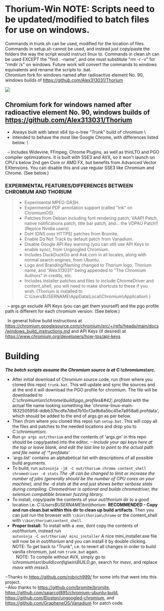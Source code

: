 # Thorium-Win NOTE: Scripts need to be updated/modified to batch files for use on windows.
Commands in trunk.sh can be used, modified for the location of files. Commands in setup.sh cannot be used, and instead just copy/paste the folders the way the script would instruct linux to. Commands in clean.sh can be used EXCEPT the "find . -name", and one must substitute "rm -r -v" for "rmdir /s" on windows. Future work will convert the commands to windows equivalents and rename the scripts to .bat.  
Chromium fork for windows named after radioactive element No. 90, windows builds of https://github.com/Alex313031/Thorium

<img src="https://github.com/Alex313031/Thorium/blob/main/logos/chrome_app_icon_192.png">

## Chromium fork for windows named after radioactive element No. 90, windows builds of https://github.com/Alex313031/Thorium
- Always built with latest x64 tip-o-tree "Trunk" build of chromium \
- Intended to behave the most like Google Chrome, with differences listed below. \

&nbsp;&nbsp;&ndash; Includes Widevine, FFmpeg, Chrome Plugins, as well as thinLTO and PGO compiler optimizations. It is built with SSE3 and AVX, so it won't launch on CPU's below 2nd gen Core or AMD FX, but benefits from Advanced Vector EXtensions. You can disable this and use regular SSE3 like Chromium and Chrome. (See below.)

### EXPERIMENTAL FEATURES/DIFFERENCES BETWEEN CHROMIUM AND THORIUM
> - Experimental MPEG-DASH.
> - Experimental PDF annotation support (called "Ink" on ChromiumOS).
> - Patches from Debian including font rendering patch, VAAPI Patch, native notifications patch, title bar patch, and... the VDPAU Patch!! (Rejoice Nvidia users)
> - DoH (DNS over HTTPS) patches from Bromite.
> - Enable Do Not Track by default patch from Vanadium.
> - Disable Google API Key warning (you can still use API Keys to enable sync), from Ungoogled Chromium.
> - Includes DuckDuckGo and Ask.com in all locales, along with normal search engines, from Ubuntu.
> - Logo and Branding/Naming changed to Thorium logo, Thorium name, and "Alex313031" being appended to "The Chromium Authors" in credits, etc.
> - Includes installer patches and files to include ChromeDriver and content_shell, you will need to make shortcuts to these if you wish. (Thorium is installed to C:\Users\$USERNAME\AppData\Local\Chromium\Application\ )

&nbsp;&nbsp;&ndash; args.gn exclude API Keys (you can get them yourself) and the pgo profile path is different for each chromium version. (See below.)

&nbsp;&nbsp;In general follow build instructions at https://chromium.googlesource.com/chromium/src/+/refs/heads/main/docs/windows_build_instructions.md and API Keys (if desired) at https://www.chromium.org/developers/how-tos/api-keys

# Building
_**The batch scripts assume the Chromium source is at C:\chromiums\src\.**_ 
- After initial download of Chromium source code, run (from where you cloned this repo) `trunk.bat`. This will update and sync the sources and at the end it will download the PGO profile for chromium. The file will be downloaded to *C:\chromium\src\chrome\build\pgo_profiles\&#42;.profdata* with the actual file name looking something like 'chrome-linux-main-1632505958-ddbb37bcdfa7dbd7b10cf3a9b6a5bc45e7a958a6.profdata', which should be added to the end of args.gn as per below.
- Then (from where you cloned this repo) run `setup.bat`. This will copy all the files and patches to the needed locations and drop you to *C:\chromium\src*.
- Run `gn args out/thorium` and the contents of 'args.gn' in this repo should be copy/pasted into the editor. *--Include your api keys here at the top or leave blank, and edit the last line to point to the actual path and file name of '&#42;.profdata'*
- 'args.list' contains an alphabetical list with descriptions of all possible build arguments.
- To build, run `autoninja -j8 -C out/thorium chrome content_shell chromedriver -d stats` *The -j# can be changed to limit or increase the number of jobs (generally should be the number of CPU cores on your machine), and the -d stats at the end just shows better verbose stats during compiling. Chromedriver is optional and builds chromedriver, the selenium compatible browser fuzzing library.*
- To install, copy/paste the contents of your *out/thorium* dir to a good location i.e. *C:\Users\$USERNAME\bin\thorium*. **RECOMMENDED - Copy and run clean.bat within this dir to clean up build artifacts**. Then you can just run the browser with `\\bin\thorium\chrome` or the content_shell with `\\bin\thorium\content_shell`.
- **Proper Install:** To install with a .exe, dont copy the contents of *out/thorium*, instead run <br/> `autoninja -C out/thorium/ mini_installer` A nice mini_installer.exe file will now be in *out/thorium* and you can install it by double clicking.
&nbsp;&nbsp; NOTE: To get back to "Trunk", i.e. to revert all changes in order to build vanilla chromium, just run `trunk.bat` again. \
&nbsp;&nbsp; NOTE: To compile without AVX, simply go to *\\chromium\src\build\config\win\BUILD.gn*, search for *mavx*, and replace *mavx* with *msse3*.

&minus;Thanks to https://github.com/robrich999/ for some info that went into this project.\
&minus;Also thanks to https://github.com/bromite/bromite, https://github.com/saiarcot895/chromium-ubuntu-build, https://github.com/Eloston/ungoogled-chromium, and https://github.com/GrapheneOS/Vanadium for patch code.
